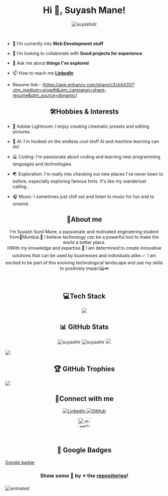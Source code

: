 
<h1  align="center">Hi 👋, Suyash Mane!</h1>
<p  align="center">  <img  src="https://komarev.com/ghpvc/?username=suyashstr&label=Profile%20views&color=0e75b6&style=flat"  alt="suyashstr"  />  </p>
<br>
  
- 🌱 I’m currently into **Web Development stuff**

  

- 👯 I’m looking to collaborate with **Good projects for experience**

  

- 💬 Ask me about **things I've explored**

  

- 📫 How to reach me **<a href="www.linkedin.com/in/suyash-mane2024">LinkedIn</a>**


- Resume link:- (https://app.enhancv.com/share/c2cb5431/?utm_medium=growth&utm_campaign=share-resume&utm_source=dynamic)


<h2 align="center">🛠️Hobbies & Interests</h2>

- 🎨 Adobe Lightroom: I enjoy creating cinematic presets and editing pictures.

- 🚀 AI: I'm hooked on the endless cool stuff AI and machine learning can do!

- 💻 Coding: I'm passionate about coding and learning new programming languages and technologies.
  
- 🌏 Exploration: I'm really into checking out new places I've never been to before, especially exploring famous forts. It's like my wanderlust calling..

- 🎧 Music: I sometimes just chill out and listen to music for fun and to unwind.

<h2  align="center">💫About me</h2>

<p  align="center">I'm Suyash Sunil Mane, a passionate and motivated engineering student from📍Mumbai.🚀 I believe technology can be a powerful tool to make the world a better place.<br>⛓️With my knowledge and expertise.🎥 I am determined to create innovative solutions that can be used by businesses and individuals alike.📈 I am excited to be part of this evolving technological landscape and use my skills to positively impact💻⏭️</p>
<br>

<h2 align="center">💻Tech Stack</h2>
<p align="center"> 
  <img src="https://skillicons.dev/icons?i=c,css,git,github,html,js,mysql,netlify,replit,vercel,vscode,Adobe Lightroom&perline=9">

<h2 align="center">📊 GitHub Stats</h2>
<div align="center">
  
<img src="https://github-readme-stats.vercel.app/api/top-langs?username=suyashstr&layout=compact&include_all_commits=true&count_private=true&show_icons=true&line_height=20&title_color=7A7ADB&icon_color=2234AE&text_color=D3D3D3&bg_color=0,000000,130F40" alt="suyashtr" />

<img src="https://github-readme-stats.vercel.app/api?username=suyashstr&show_icons=true&line_height=20&title_color=7A7ADB&icon_color=2234AE&text_color=D3D3D3&bg_color=0,000000,130F40&include_all_commits=true&count_private=true" alt="suyashtr" />

<img src="https://github-readme-streak-stats.herokuapp.com/?user=suyashstr&border=D3D3D3&sideNums=7A7ADB&background=130F40&stroke=6842DB&currStreakNum=7A7ADB&ring=5B3CDD&fire=D3D351&currStreakLabel=D3D3D3&sideLabels=D3D3D3&dates=A3A3A3" />

</div><br>
<img src="src="https://wakatime.com/share/@018e6174-2a08-4d8f-8b5c-779bf5f01834/58b050ef-5452-4ca8-9235-c9434d229d21.svg"">
  
<h2 align="center">🏆 GitHub Trophies</h2>

![](https://github-profile-trophy.vercel.app/?username=suyashtr&theme=radical&no-frame=false&no-bg=false&margin-w=4)


<h2  align="center"> 🤝Connect with me</h2>

<p align="center">
  <a href="https://www.linkedin.com/in/suyash-mane2024" target="_blank" rel="noopener noreferrer">
    <img src="https://img.shields.io/badge/-Suyash%20Mane-blue?style=for-the-badge&logo=Linkedin&logoColor=white&link=https://www.linkedin.com/in/suyash-mane2024" alt="LinkedIn">
  </a>
  <a href="https://github.com/suyashstr/" target="_blank" rel="noopener noreferrer">
    <img src="https://img.shields.io/badge/-suyashstr-gray?style=for-the-badge&logo=github&logoColor=white" alt="GitHub">
  </a>
</p>


<p  align="center">
<a  href="https://leetcode.com/Suyashm_03/"  target="blank"><img  align="center"  src="https://raw.githubusercontent.com/rahuldkjain/github-profile-readme-generator/master/src/images/icons/Social/leet-code.svg"  alt="meet2005"  height="30"  width="40"  /></a>
</p>
<br>
<h2 align="center">🔰 Google Badges</h2>

<p><a href="https://www.cloudskillsboost.google/public_profiles/a0aeec28-c31f-4ace-b7c1-612239a677f2/badges/6537143">Google badge</a></p>

<h3 align="center">Show some 💖 by ⭐ the <a href="https://github.com/suyashstr?tab=repositories">repositories</a>!</h3>

<img  src="https://user-images.githubusercontent.com/10498744/210157572-1fca0242-8af2-46a6-bfa3-666ffd40ebde.svg"  alt="animated"  />
